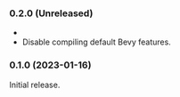 ### 0.2.0 (Unreleased)

-  
- Disable compiling default Bevy features.

### 0.1.0 (2023-01-16)

Initial release.